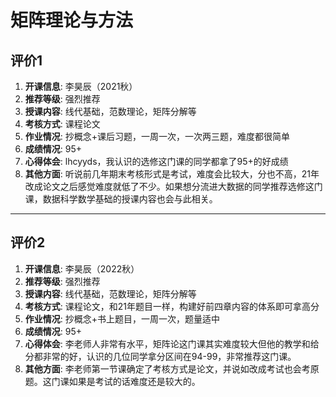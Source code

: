 # 矩阵理论与方法

## 评价1

1. **开课信息**: 李昊辰（2021秋）
2. **推荐等级**: 强烈推荐
3. **授课内容**: 线代基础，范数理论，矩阵分解等
4. **考核方式**: 课程论文
5. **作业情况**: 抄概念+课后习题，一周一次，一次两三题，难度都很简单
6. **成绩情况**: 95+
7. **心得体会**: lhcyyds，我认识的选修这门课的同学都拿了95+的好成绩
8. **其他方面**: 听说前几年期末考核形式是考试，难度会比较大，分也不高，21年改成论文之后感觉难度就低了不少。如果想分流进大数据的同学推荐选修这门课，数据科学数学基础的授课内容也会与此相关。

---

## 评价2

1. **开课信息**: 李昊辰（2022秋）
2. **推荐等级**: 强烈推荐
3. **授课内容**: 线代基础，范数理论，矩阵分解等
4. **考核方式**: 课程论文，和21年题目一样，构建好前四章内容的体系即可拿高分
5. **作业情况**: 抄概念+书上题目，一周一次，题量适中
6. **成绩情况**: 95+
7. **心得体会**: 李老师人非常有水平，矩阵论这门课其实难度较大但他的教学和给分都非常的好，认识的几位同学拿分区间在94-99，非常推荐这门课。
8. **其他方面**: 李老师第一节课确定了考核方式是论文，并说如改成考试也会考原题。这门课如果是考试的话难度还是较大的。

